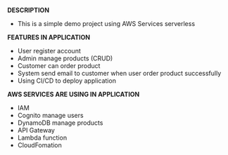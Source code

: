 
**DESCRIPTION**

- This is a simple demo project using AWS Services serverless

**FEATURES IN APPLICATION**

- User register account
- Admin manage products (CRUD)
- Customer can order product
- System send email to customer when user order product successfully
- Using CI/CD to deploy application

**AWS SERVICES ARE USING IN APPLICATION**

- IAM 
- Cognito manage users
- DynamoDB manage products
- API Gateway
- Lambda function
- CloudFomation